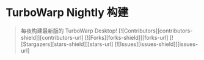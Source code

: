 # TurboWarp Nightly 构建
> 每夜构建最新版的 TurboWarp Desktop!
[![Contributors][contributors-shield]][contributors-url]
[![Forks][forks-shield]][forks-url]
[![Stargazers][stars-shield]][stars-url]
[![Issues][issues-shield]][issues-url]
